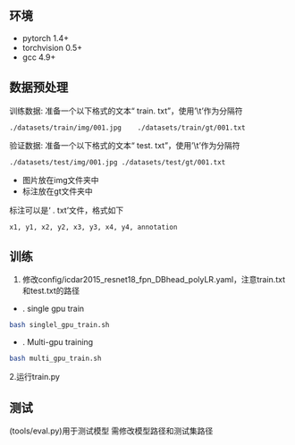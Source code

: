 
## 环境
* pytorch 1.4+
* torchvision 0.5+
* gcc 4.9+



## 数据预处理

训练数据: 准备一个以下格式的文本“ train. txt”，使用’\t’作为分隔符
```
./datasets/train/img/001.jpg	./datasets/train/gt/001.txt
```

验证数据: 准备一个以下格式的文本“ test. txt”，使用’\t’作为分隔符
```
./datasets/test/img/001.jpg	./datasets/test/gt/001.txt
```
- 图片放在img文件夹中
- 标注放在gt文件夹中

标注可以是‘ . txt’文件，格式如下
```
x1, y1, x2, y2, x3, y3, x4, y4, annotation
```


## 训练
1. 修改config/icdar2015_resnet18_fpn_DBhead_polyLR.yaml，注意train.txt和test.txt的路径
* . single gpu train
```bash
bash singlel_gpu_train.sh
```
* . Multi-gpu training
```bash
bash multi_gpu_train.sh
```

2.运行train.py

## 测试

(tools/eval.py)用于测试模型
需修改模型路径和测试集路径

